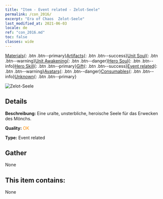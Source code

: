 ```yaml
---
title: "Item - Event related - Zelot-Seele"
permalink: /con_2016/
excerpt: "Era of Chaos  Zelot-Seele"
last_modified_at: 2021-06-03
locale: de
ref: "con_2016.md"
toc: false
classes: wide
---
```

 [Materials](/ItemsDE/){: .btn .btn--primary}[Artifacts](/ItemsDE/Artifacts/){: .btn .btn--success}[Unit Soul](/ItemsDE/UnitSoul/){: .btn .btn--warning}[Unit Awakening](/ItemsDE/UnitAwakening/){: .btn .btn--danger}[Hero Soul](/ItemsDE/HeroSoul/){: .btn .btn--info}[Hero Skill](/ItemsDE/HeroSkill/){: .btn .btn--primary}[Gift](/ItemsDE/Gift/){: .btn .btn--success}[Event related](/ItemsDE/Events/){: .btn .btn--warning}[Avatars](/ItemsDE/Avatars/){: .btn .btn--danger}[Consumables](/ItemsDE/Consumables/){: .btn .btn--info}[Unknown](/ItemsDE/Unknown/){: .btn .btn--primary}

 ![Zelot-Seele](/images/t/juexing_105.jpg)

## Details
 **Beschreibung:** Eine uralte, unsterbliche, heroische Seele für das Erwecken des Mönchs.

 **Quality:** <span style="color: #FF8C00">OK</span>

 **Type:** Event related

## Gather

  None

## This item contains:

  None

